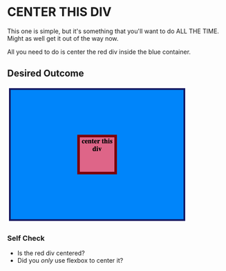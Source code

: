 # CENTER THIS DIV

This one is simple, but it's something that you'll want to do ALL THE TIME. Might as well get it out of the way now.

All you need to do is center the red div inside the blue container.

## Desired Outcome

![outcome](./desired-outcome.png)

### Self Check

- Is the red div centered?
- Did you _only_ use flexbox to center it?
